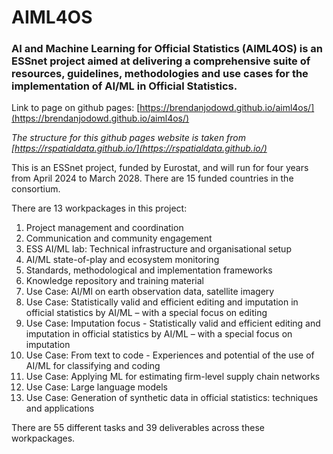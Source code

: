 # AIML4OS

### AI and Machine Learning for Official Statistics (AIML4OS) is an ESSnet project aimed at delivering a comprehensive suite of resources, guidelines, methodologies and use cases for the implementation of AI/ML in Official Statistics. 

Link to page on github pages: [https://brendanjodowd.github.io/aiml4os/](https://brendanjodowd.github.io/aiml4os/)

*The structure for this github pages website is taken from [https://rspatialdata.github.io/](https://rspatialdata.github.io/)*

This is an ESSnet project, funded by Eurostat, and will run for four years from April 2024 to March 2028. There are 15 funded countries in the consortium. 

There are 13 workpackages in this project:

1. Project management and coordination
2. Communication and community engagement
3. ESS AI/ML lab: Technical infrastructure and organisational setup
4. AI/ML state-of-play and ecosystem monitoring
5. Standards, methodological and implementation frameworks
6. Knowledge repository and training material 
7. Use Case: AI/Ml on earth observation data, satellite imagery
8. Use Case: Statistically valid and efficient editing and imputation in official statistics by AI/ML – with a special focus on editing
9. Use Case: Imputation focus - Statistically valid and efficient editing and imputation in official statistics by AI/ML – with a special focus on imputation
10. Use Case: From text to code - Experiences and potential of the use of AI/ML for classifying and coding 
11. Use Case: Applying ML for estimating firm-level supply chain networks
12. Use Case: Large language models
13. Use Case: Generation of synthetic data in official statistics: techniques and applications

There are 55 different tasks and 39 deliverables across these workpackages. 

